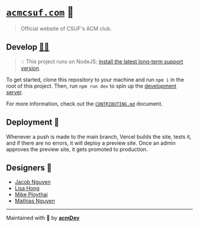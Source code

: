 # [`acmcsuf.com`][demo_url] 🐘

> Official website of CSUF's ACM club.

## Develop [👩‍💻][figma_design]

> 💡 This project runs on NodeJS; [install the latest long-term support version][node_download].

To get started, clone this repository to your machine and run `npm i` in the root of this project.
Then, run `npm run dev` to spin up the [development server][dev_server].

For more information, check out the [`CONTRIBUTING.md`](CONTRIBUTING.md) document.

## Deployment 🚀

Whenever a push is made to the main branch, Vercel builds the site, tests it, and if there are no errors, it will deploy a preview site.
Once an admin approves the preview site, it gets promoted to production.

## Designers 🎨

- [Jacob Nguyen](https://github.com/barrotbake)
- [Lisa Hong](#)
- [Mike Ploythai](https://github.com/mikeploythai)
- [Mathias Nguyen](#)

---

Maintained with 💖 by [**acmDev**][team_page]

[node_download]: https://nodejs.org/en/download/
[github_action_deploy]: .github/workflows/deploy.yaml
[demo_url]: https://acmcsuf.com/
[acm_officers]: https://acmcsuf.com/about/
[webmaster_url]: https://github.com/EthanThatOneKid/
[figma_design]: https://www.figma.com/file/9cvuO69WgNGuCjf2JGDPfq/ACM-Website-Mockup---Mike-Ploythai?node-id=1%3A26
[dev_server]: http://localhost:3000/
[vercel_dashboard]: https://vercel.com/ethanthatonekid/acm-csuf-site
[team_page]: https://acmcsuf.com/about/